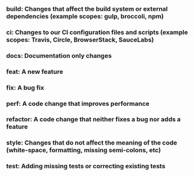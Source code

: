 ### build: Changes that affect the build system or external dependencies (example scopes: gulp, broccoli, npm)

### ci: Changes to our CI configuration files and scripts (example scopes: Travis, Circle, BrowserStack, SauceLabs)

### docs: Documentation only changes

### feat: A new feature

### fix: A bug fix

### perf: A code change that improves performance

### refactor: A code change that neither fixes a bug nor adds a feature

### style: Changes that do not affect the meaning of the code (white-space, formatting, missing semi-colons, etc)

### test: Adding missing tests or correcting existing tests
